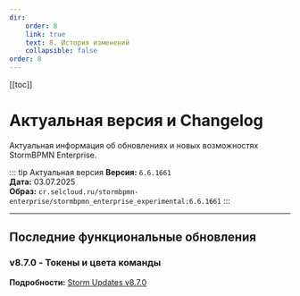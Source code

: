 ```yaml
---
dir:
    order: 8
    link: true
    text: 8. История изменений
    collapsible: false
order: 8
---
```


[[toc]]

# Актуальная версия и Changelog

Актуальная информация об обновлениях и новых возможностях StormBPMN Enterprise.

::: tip Актуальная версия
**Версия:** `6.6.1661`  
**Дата:** 03.07.2025  
**Образ:** `cr.selcloud.ru/stormbpmn-enterprise/stormbpmn_enterprise_experimental:6.6.1661`
:::

---

## Последние функциональные обновления

### v8.7.0 - Токены и цвета команды

**Подробности:** [Storm Updates v8.7.0](https://stormbpmn.com/blog/storm-updates/v870-token-i-cveta-komandy)
